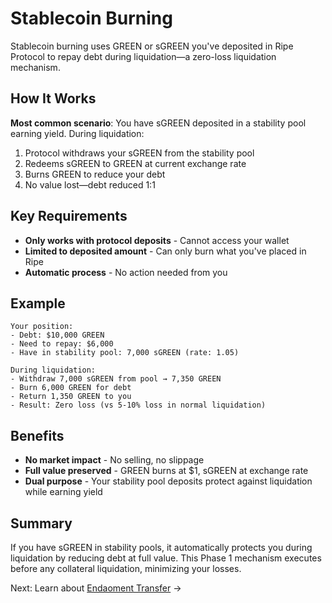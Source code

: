 # Stablecoin Burning

Stablecoin burning uses GREEN or sGREEN you've deposited in Ripe Protocol to repay debt during liquidation—a zero-loss liquidation mechanism.

## How It Works

**Most common scenario**: You have sGREEN deposited in a stability pool earning yield. During liquidation:

1. Protocol withdraws your sGREEN from the stability pool
2. Redeems sGREEN to GREEN at current exchange rate
3. Burns GREEN to reduce your debt
4. No value lost—debt reduced 1:1

## Key Requirements

- **Only works with protocol deposits** - Cannot access your wallet
- **Limited to deposited amount** - Can only burn what you've placed in Ripe
- **Automatic process** - No action needed from you

## Example

```
Your position:
- Debt: $10,000 GREEN
- Need to repay: $6,000 
- Have in stability pool: 7,000 sGREEN (rate: 1.05)

During liquidation:
- Withdraw 7,000 sGREEN from pool → 7,350 GREEN
- Burn 6,000 GREEN for debt
- Return 1,350 GREEN to you
- Result: Zero loss (vs 5-10% loss in normal liquidation)
```

## Benefits

- **No market impact** - No selling, no slippage
- **Full value preserved** - GREEN burns at $1, sGREEN at exchange rate
- **Dual purpose** - Your stability pool deposits protect against liquidation while earning yield

## Summary

If you have sGREEN in stability pools, it automatically protects you during liquidation by reducing debt at full value. This Phase 1 mechanism executes before any collateral liquidation, minimizing your losses.

Next: Learn about [Endaoment Transfer](05-endaoment-transfer.md) →